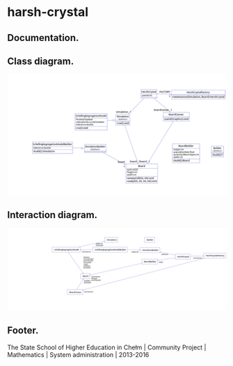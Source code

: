 # harsh-crystal
## Documentation.
## Class diagram.
![GitHub Logo](/images/ClassDiagram.png)
## Interaction diagram.
![GitHub Logo](/images/InteractionDiagram.png)
## Footer.
The State School of Higher Education in Chełm | Community Project | Mathematics | System administration | 2013-2016

